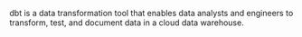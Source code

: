 dbt is a data transformation tool that enables data analysts and engineers to transform, test, and document data in a cloud data warehouse.
